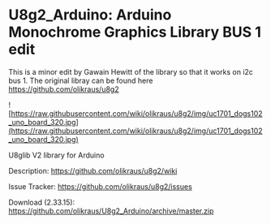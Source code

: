 # U8g2_Arduino: Arduino Monochrome Graphics Library BUS 1 edit

This is a minor edit by Gawain Hewitt of the library so that it works on i2c bus 1. The original libray can be found here https://github.com/olikraus/u8g2

![https://raw.githubusercontent.com/wiki/olikraus/u8g2/img/uc1701_dogs102_uno_board_320.jpg](https://raw.githubusercontent.com/wiki/olikraus/u8g2/img/uc1701_dogs102_uno_board_320.jpg) 

U8glib V2 library for Arduino

Description: https://github.com/olikraus/u8g2/wiki

Issue Tracker: https://github.com/olikraus/u8g2/issues

Download (2.33.15): https://github.com/olikraus/U8g2_Arduino/archive/master.zip

